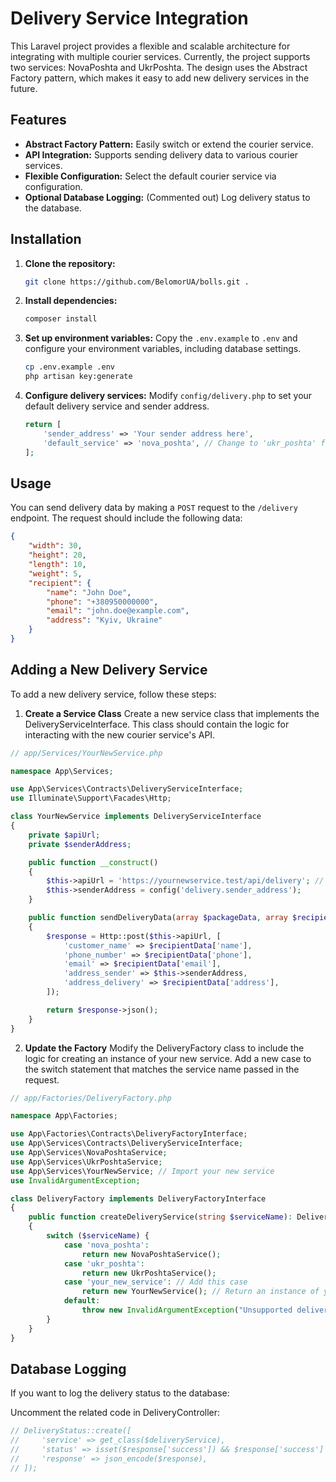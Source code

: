 # Delivery Service Integration

This Laravel project provides a flexible and scalable architecture for integrating with multiple courier services. Currently, the project supports two services: NovaPoshta and UkrPoshta. The design uses the Abstract Factory pattern, which makes it easy to add new delivery services in the future.

## Features

- **Abstract Factory Pattern:** Easily switch or extend the courier service.
- **API Integration:** Supports sending delivery data to various courier services.
- **Flexible Configuration:** Select the default courier service via configuration.
- **Optional Database Logging:** (Commented out) Log delivery status to the database.

## Installation

1. **Clone the repository:**
    ```bash
    git clone https://github.com/BelomorUA/bolls.git .
    ```

2. **Install dependencies:**
    ```bash
    composer install
    ```

3. **Set up environment variables:**
   Copy the `.env.example` to `.env` and configure your environment variables, including database settings.
    ```bash
    cp .env.example .env
    php artisan key:generate
    ```

4. **Configure delivery services:**
   Modify `config/delivery.php` to set your default delivery service and sender address.

    ```php
    return [
        'sender_address' => 'Your sender address here',
        'default_service' => 'nova_poshta', // Change to 'ukr_poshta' for UkrPoshta
    ];
    ```

## Usage

You can send delivery data by making a `POST` request to the `/delivery` endpoint. The request should include the following data:

```json
{
    "width": 30,
    "height": 20,
    "length": 10,
    "weight": 5,
    "recipient": {
        "name": "John Doe",
        "phone": "+380950000000",
        "email": "john.doe@example.com",
        "address": "Kyiv, Ukraine"
    }
}
```

## Adding a New Delivery Service

To add a new delivery service, follow these steps:

1. **Create a Service Class**
Create a new service class that implements the DeliveryServiceInterface. This class should contain the logic for interacting with the new courier service's API.
```php
// app/Services/YourNewService.php

namespace App\Services;

use App\Services\Contracts\DeliveryServiceInterface;
use Illuminate\Support\Facades\Http;

class YourNewService implements DeliveryServiceInterface
{
    private $apiUrl;
    private $senderAddress;

    public function __construct()
    {
        $this->apiUrl = 'https://yournewservice.test/api/delivery'; // Update with the actual API URL
        $this->senderAddress = config('delivery.sender_address');
    }

    public function sendDeliveryData(array $packageData, array $recipientData): array
    {
        $response = Http::post($this->apiUrl, [
            'customer_name' => $recipientData['name'],
            'phone_number' => $recipientData['phone'],
            'email' => $recipientData['email'],
            'address_sender' => $this->senderAddress,
            'address_delivery' => $recipientData['address'],
        ]);

        return $response->json();
    }
}
```

2. **Update the Factory**
   Modify the DeliveryFactory class to include the logic for creating an instance of your new service. Add a new case to the switch statement that matches the service name passed in the request.
```php
// app/Factories/DeliveryFactory.php

namespace App\Factories;

use App\Factories\Contracts\DeliveryFactoryInterface;
use App\Services\Contracts\DeliveryServiceInterface;
use App\Services\NovaPoshtaService;
use App\Services\UkrPoshtaService;
use App\Services\YourNewService; // Import your new service
use InvalidArgumentException;

class DeliveryFactory implements DeliveryFactoryInterface
{
    public function createDeliveryService(string $serviceName): DeliveryServiceInterface
    {
        switch ($serviceName) {
            case 'nova_poshta':
                return new NovaPoshtaService();
            case 'ukr_poshta':
                return new UkrPoshtaService();
            case 'your_new_service': // Add this case
                return new YourNewService(); // Return an instance of your new service
            default:
                throw new InvalidArgumentException("Unsupported delivery service: {$serviceName}");
        }
    }
}
```

## Database Logging
If you want to log the delivery status to the database:

Uncomment the related code in DeliveryController:
```php
// DeliveryStatus::create([
//     'service' => get_class($deliveryService),
//     'status' => isset($response['success']) && $response['success'] ? 'Success' : 'Failed',
//     'response' => json_encode($response),
// ]);
```
